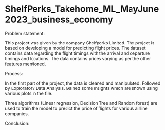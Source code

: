 # ShelfPerks_Takehome_ML_MayJune2023_business_economy

Problem statement:

This project was given by the company Shelfperks Limited. The project is based on developing a model for predicting flight prices. The dataset contains data regarding the flight timings with the arrival and departure timings and locations. The data contains prices varying as per the other features mentioned. 

Process:

In the first part of the project, the data is cleaned and manipulated. Followed by Exploratory Data Analysis. Gained some insights which are shown using various plots in the file. 

Three algorithms (Linear regression, Decision Tree and Random forest) are used to train the model to predict the price of flights for various airline companies. 

Conclusion:
